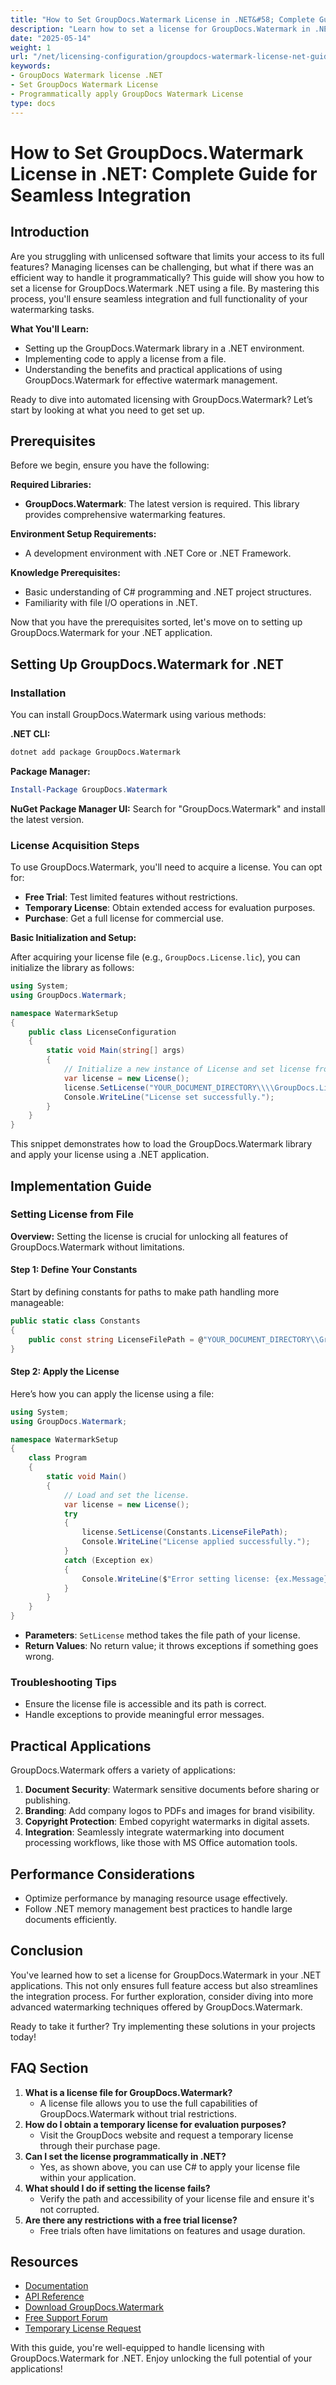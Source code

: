 ```yaml
---
title: "How to Set GroupDocs.Watermark License in .NET&#58; Complete Guide for Seamless Integration"
description: "Learn how to set a license for GroupDocs.Watermark in .NET efficiently. This guide covers installation, configuration, and practical applications to unlock full functionality."
date: "2025-05-14"
weight: 1
url: "/net/licensing-configuration/groupdocs-watermark-license-net-guide/"
keywords:
- GroupDocs Watermark license .NET
- Set GroupDocs Watermark License
- Programmatically apply GroupDocs Watermark License
type: docs
---
```

# How to Set GroupDocs.Watermark License in .NET: Complete Guide for Seamless Integration

## Introduction

Are you struggling with unlicensed software that limits your access to its full features? Managing licenses can be challenging, but what if there was an efficient way to handle it programmatically? This guide will show you how to set a license for GroupDocs.Watermark .NET using a file. By mastering this process, you'll ensure seamless integration and full functionality of your watermarking tasks.

**What You'll Learn:**

- Setting up the GroupDocs.Watermark library in a .NET environment.
- Implementing code to apply a license from a file.
- Understanding the benefits and practical applications of using GroupDocs.Watermark for effective watermark management.

Ready to dive into automated licensing with GroupDocs.Watermark? Let’s start by looking at what you need to get set up.

## Prerequisites

Before we begin, ensure you have the following:

**Required Libraries:**
- **GroupDocs.Watermark**: The latest version is required. This library provides comprehensive watermarking features.

**Environment Setup Requirements:**
- A development environment with .NET Core or .NET Framework.

**Knowledge Prerequisites:**
- Basic understanding of C# programming and .NET project structures.
- Familiarity with file I/O operations in .NET.

Now that you have the prerequisites sorted, let's move on to setting up GroupDocs.Watermark for your .NET application.

## Setting Up GroupDocs.Watermark for .NET

### Installation

You can install GroupDocs.Watermark using various methods:

**.NET CLI:**
```bash
dotnet add package GroupDocs.Watermark
```

**Package Manager:**
```powershell
Install-Package GroupDocs.Watermark
```

**NuGet Package Manager UI:**
Search for "GroupDocs.Watermark" and install the latest version.

### License Acquisition Steps

To use GroupDocs.Watermark, you'll need to acquire a license. You can opt for:

- **Free Trial**: Test limited features without restrictions.
- **Temporary License**: Obtain extended access for evaluation purposes.
- **Purchase**: Get a full license for commercial use.

**Basic Initialization and Setup:**

After acquiring your license file (e.g., `GroupDocs.License.lic`), you can initialize the library as follows:

```csharp
using System;
using GroupDocs.Watermark;

namespace WatermarkSetup
{
    public class LicenseConfiguration
    {
        static void Main(string[] args)
        {
            // Initialize a new instance of License and set license from file.
            var license = new License();
            license.SetLicense("YOUR_DOCUMENT_DIRECTORY\\\\GroupDocs.License.lic");
            Console.WriteLine("License set successfully.");
        }
    }
}
```

This snippet demonstrates how to load the GroupDocs.Watermark library and apply your license using a .NET application.

## Implementation Guide

### Setting License from File

**Overview:**
Setting the license is crucial for unlocking all features of GroupDocs.Watermark without limitations.

#### Step 1: Define Your Constants
Start by defining constants for paths to make path handling more manageable:

```csharp
public static class Constants
{
    public const string LicenseFilePath = @"YOUR_DOCUMENT_DIRECTORY\\GroupDocs.License.lic";
}
```

#### Step 2: Apply the License
Here’s how you can apply the license using a file:

```csharp
using System;
using GroupDocs.Watermark;

namespace WatermarkSetup
{
    class Program
    {
        static void Main()
        {
            // Load and set the license.
            var license = new License();
            try
            {
                license.SetLicense(Constants.LicenseFilePath);
                Console.WriteLine("License applied successfully.");
            }
            catch (Exception ex)
            {
                Console.WriteLine($"Error setting license: {ex.Message}");
            }
        }
    }
}
```

- **Parameters**: `SetLicense` method takes the file path of your license.
- **Return Values**: No return value; it throws exceptions if something goes wrong.

### Troubleshooting Tips
- Ensure the license file is accessible and its path is correct.
- Handle exceptions to provide meaningful error messages.

## Practical Applications

GroupDocs.Watermark offers a variety of applications:

1. **Document Security**: Watermark sensitive documents before sharing or publishing.
2. **Branding**: Add company logos to PDFs and images for brand visibility.
3. **Copyright Protection**: Embed copyright watermarks in digital assets.
4. **Integration**: Seamlessly integrate watermarking into document processing workflows, like those with MS Office automation tools.

## Performance Considerations

- Optimize performance by managing resource usage effectively.
- Follow .NET memory management best practices to handle large documents efficiently.

## Conclusion

You've learned how to set a license for GroupDocs.Watermark in your .NET applications. This not only ensures full feature access but also streamlines the integration process. For further exploration, consider diving into more advanced watermarking techniques offered by GroupDocs.Watermark.

Ready to take it further? Try implementing these solutions in your projects today!

## FAQ Section

1. **What is a license file for GroupDocs.Watermark?**
   - A license file allows you to use the full capabilities of GroupDocs.Watermark without trial restrictions.
2. **How do I obtain a temporary license for evaluation purposes?**
   - Visit the GroupDocs website and request a temporary license through their purchase page.
3. **Can I set the license programmatically in .NET?**
   - Yes, as shown above, you can use C# to apply your license file within your application.
4. **What should I do if setting the license fails?**
   - Verify the path and accessibility of your license file and ensure it's not corrupted.
5. **Are there any restrictions with a free trial license?**
   - Free trials often have limitations on features and usage duration.

## Resources

- [Documentation](https://docs.groupdocs.com/watermark/net/)
- [API Reference](https://reference.groupdocs.com/watermark/net)
- [Download GroupDocs.Watermark](https://releases.groupdocs.com/watermark/net/)
- [Free Support Forum](https://forum.groupdocs.com/c/watermark/10)
- [Temporary License Request](https://purchase.groupdocs.com/temporary-license/)

With this guide, you're well-equipped to handle licensing with GroupDocs.Watermark for .NET. Enjoy unlocking the full potential of your applications!
